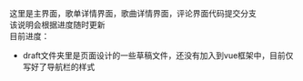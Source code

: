 这里是主界面，歌单详情界面，歌曲详情界面，评论界面代码提交分支<br>
该说明会根据进度随时更新<br>
目前进度：<br>
* draft文件夹里是页面设计的一些草稿文件，还没有加入到vue框架中，目前仅写好了导航栏的样式

